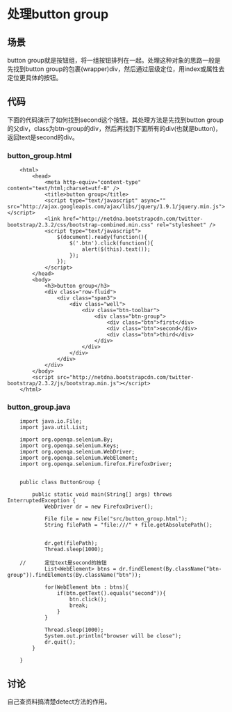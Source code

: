 处理button group
==================

场景
----
button group就是按钮组，将一组按钮排列在一起。处理这种对象的思路一般是先找到button group的包裹(wrapper)div，然后通过层级定位，用index或属性去定位更具体的按钮。

代码
----
下面的代码演示了如何找到second这个按钮。其处理方法是先找到button group的父div，class为btn-group的div，然后再找到下面所有的div(也就是button)，返回text是second的div。
### button_group.html
```
	<html>
		<head>
			<meta http-equiv="content-type" content="text/html;charset=utf-8" />
			<title>button group</title>		
			<script type="text/javascript" async="" src="http://ajax.googleapis.com/ajax/libs/jquery/1.9.1/jquery.min.js"></script>
			<link href="http://netdna.bootstrapcdn.com/twitter-bootstrap/2.3.2/css/bootstrap-combined.min.css" rel="stylesheet" />		
			<script type="text/javascript">
				$(document).ready(function(){
					$('.btn').click(function(){
						alert($(this).text());
					});
				});			
			</script>
		</head>
		<body>
			<h3>button group</h3>
			<div class="row-fluid">
				<div class="span3">		
					<div class="well">
						<div class="btn-toolbar">
							<div class="btn-group">
								<div class="btn">first</div>
								<div class="btn">second</div>
								<div class="btn">third</div>
							</div>
						</div>
					</div>			
				</div>		
			</div>		
		</body>
		<script src="http://netdna.bootstrapcdn.com/twitter-bootstrap/2.3.2/js/bootstrap.min.js"></script>
	</html>
```

### button_group.java
```
	import java.io.File;
	import java.util.List;

	import org.openqa.selenium.By;
	import org.openqa.selenium.Keys;
	import org.openqa.selenium.WebDriver;
	import org.openqa.selenium.WebElement;
	import org.openqa.selenium.firefox.FirefoxDriver;


	public class ButtonGroup {

		public static void main(String[] args) throws InterruptedException {
			WebDriver dr = new FirefoxDriver();
			
			File file = new File("src/button_group.html");
			String filePath = "file:///" + file.getAbsolutePath();
			
			
			dr.get(filePath);
			Thread.sleep(1000);
			
	//		定位text是second的按钮
			List<WebElement> btns = dr.findElement(By.className("btn-group")).findElements(By.className("btn"));
			
			for(WebElement btn : btns){
				if(btn.getText().equals("second")){
					btn.click();
					break;
				}
			}
			
			Thread.sleep(1000);
			System.out.println("browser will be close");
			dr.quit();	
		}

	}

```

讨论
----
自己查资料搞清楚detect方法的作用。

